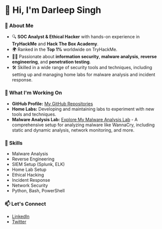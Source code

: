 # 👋 Hi, I'm Darleep Singh

### 🌟 About Me
- 🔍 **SOC Analyst & Ethical Hacker** with hands-on experience in **TryHackMe** and **Hack The Box Academy**.
- 🌍 Ranked in the **Top 1%** worldwide on TryHackMe.
- 🧑‍💻 Passionate about **information security**, **malware analysis**, **reverse engineering**, and **penetration testing**.
- 🛠️ Skilled in a wide range of security tools and techniques, including setting up and managing home labs for malware analysis and incident response.

### 💼 What I'm Working On
- **GitHub Profile:** [My GitHub Repositories](https://github.com/darleep)
- **Home Labs:** Developing and maintaining labs to experiment with new tools and techniques.
- **Malware Analysis Lab:** [Explore My Malware Analysis Lab](https://github.com/darleep/malware_analysis.git) - A comprehensive setup for analyzing malware like WannaCry, including static and dynamic analysis, network monitoring, and more.

### 🚀 Skills
- Malware Analysis
- Reverse Engineering
- SIEM Setup (Splunk, ELK)
- Home Lab Setup
- Ethical Hacking
- Incident Response
- Network Security
- Python, Bash, PowerShell

### 📫 Let's Connect
- [LinkedIn](https://linkedin.com/in/darleepsingh)
- [Twitter](https://twitter.com/darleepsingh)
